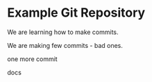 # Example Git Repository

We are learning how to make commits.

We are making few commits - bad ones.

one more commit 

docs